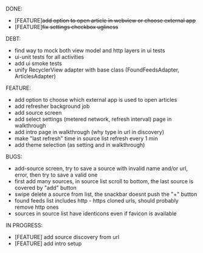DONE:

- [FEATURE]<s>add option to open article in webview or choose external app</s>
- [FEATURE]<s>fix settings checkbox ugliness</s>

DEBT:
- find way to mock both view model and http layers in ui tests
- ui-unit tests for all activities
- add ui smoke tests
- unify RecyclerView adapter with base class (FoundFeedsAdapter, ArticlesAdapter)

FEATURE:
- add option to choose which external app is used to open articles
- add refresher background job
- add source screen
- add select settings (metered network, refresh interval)
page in walkthrough
- add intro page in walkthrough (why type in url in discovery)
- make "last refresh" time in source list refresh every 1 min
- add theme selection (as setting and in walkthrough)

BUGS:
- add-source screen, try to save a source with invalid name and/or url, error, then try to save a valid one
- first add many sources, in source list scroll to bottom, the last source is covered by "add" button
- swipe delete a source from list, the snackbar doesnt push the "+" button
- found feeds list includes http - https cloned urls, should probably remove http ones
- sources in source list have identicons even if favicon is available

IN PROGRESS:
- [FEATURE] add source discovery from url
- [FEATURE] add intro setup

